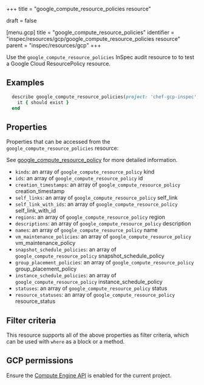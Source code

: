 +++
title = "google_compute_resource_policies resource"

draft = false


[menu.gcp]
title = "google_compute_resource_policies"
identifier = "inspec/resources/gcp/google_compute_resource_policies resource"
parent = "inspec/resources/gcp"
+++

Use the `google_compute_resource_policies` InSpec audit resource to to test a Google Cloud ResourcePolicy resource.

## Examples

```ruby
  describe google_compute_resource_policies(project: 'chef-gcp-inspec', region: ' value_region') do
    it { should exist }
  end
```

## Properties

Properties that can be accessed from the `google_compute_resource_policies` resource:

See [google_compute_resource_policy](google_compute_resource_policy) for more detailed information.

  * `kinds`: an array of `google_compute_resource_policy` kind
  * `ids`: an array of `google_compute_resource_policy` id
  * `creation_timestamps`: an array of `google_compute_resource_policy` creation_timestamp
  * `self_links`: an array of `google_compute_resource_policy` self_link
  * `self_link_with_ids`: an array of `google_compute_resource_policy` self_link_with_id
  * `regions`: an array of `google_compute_resource_policy` region
  * `descriptions`: an array of `google_compute_resource_policy` description
  * `names`: an array of `google_compute_resource_policy` name
  * `vm_maintenance_policies`: an array of `google_compute_resource_policy` vm_maintenance_policy
  * `snapshot_schedule_policies`: an array of `google_compute_resource_policy` snapshot_schedule_policy
  * `group_placement_policies`: an array of `google_compute_resource_policy` group_placement_policy
  * `instance_schedule_policies`: an array of `google_compute_resource_policy` instance_schedule_policy
  * `statuses`: an array of `google_compute_resource_policy` status
  * `resource_statuses`: an array of `google_compute_resource_policy` resource_status

## Filter criteria

This resource supports all of the above properties as filter criteria, which can be used
with `where` as a block or a method.

## GCP permissions

Ensure the [Compute Engine API](https://console.cloud.google.com/apis/library/compute.googleapis.com/) is enabled for the current project.
